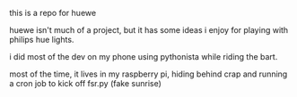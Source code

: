 this is a repo for huewe

huewe isn't much of a project, but it has some ideas i enjoy
for playing with philips hue lights.

i did most of the dev on my phone using pythonista
while riding the bart.

most of the time, it lives in my raspberry pi, hiding behind crap
and running a cron job to kick off fsr.py (fake sunrise)
